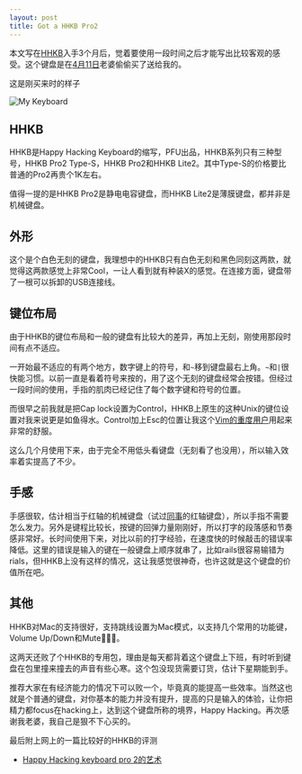 ```yaml
---
layout: post
title: Got a HHKB Pro2
---
```


本文写在[HHKB](http://en.wikipedia.org/wiki/Happy_Hacking_Keyboard)入手3个月后，觉着要使用一段时间之后才能写出比较客观的感受。这个键盘是在[4月11日](http://weibo.com/2051369563/ye9QmzIwW)老婆偷偷买了送给我的。

这是刚买来时的样子

![My Keyboard](http://ww3.sinaimg.cn/bmiddle/7a456a5bjw1drw179o1apj.jpg)

## HHKB

HHKB是Happy Hacking Keyboard的缩写，PFU出品，HHKB系列只有三种型号，HHKB
Pro2 Type-S，HHKB Pro2和HHKB
Lite2。其中Type-S的价格要比普通的Pro2再贵个1K左右。

值得一提的是HHKB Pro2是静电电容键盘，而HHKB
Lite2是薄膜键盘，都并非是机械键盘。

## 外形

这个是个白色无刻的键盘，我理想中的HHKB只有白色无刻和黑色同刻这两款，就觉得这两款感觉上非常Cool，一让人看到就有种装X的感觉。在连接方面，键盘带了一根可以拆卸的USB连接线。

## 键位布局

由于HHKB的键位布局和一般的键盘有比较大的差异，再加上无刻，刚使用那段时间有点不适应。

一开始最不适应的有两个地方，数字键上的符号，和`~`移到键盘最右上角。`~`和`|`很快能习惯。以前一直是看着符号来按的，用了这个无刻的键盘经常会按错。但经过一段时间的使用，手指的肌肉已经记住了每个数字键和符号的位置。

而很早之前我就是把Cap lock设置为Control，HHKB上原生的这种Unix的键位设置对我来说更是如鱼得水。Control加上Esc的位置让我这个[Vim的重度用户](https://bitbucket.org/kaichen/vimrc)用起来非常的舒服。

这么几个月使用下来，由于完全不用低头看键盘（无刻看了也没用），所以输入效率着实提高了不少。

## 手感

手感很软，估计相当于红轴的机械键盘（试过[同事](https://plus.google.com/100461408096595815099)的红轴键盘），所以手指不需要怎么发力。另外是键程比较长，按键的回弹力量刚刚好，所以打字的段落感和节奏感非常好。长时间使用下来，对比以前的打字经验，在速度快的时候敲击的错误率降低。这里的错误是输入的键在一般键盘上顺序就串了，比如rails很容易输错为rials，但HHKB上没有这样的情况，这让我感觉很神奇，也许这就是这个键盘的价值所在吧。

## 其他

HHKB对Mac的支持很好，支持跳线设置为Mac模式，以支持几个常用的功能键，Volume Up/Down和Mute。

这两天还败了个HHKB的专用包，理由是每天都背着这个键盘上下班，有时听到键盘在包里撞来撞去的声音有些心寒。这个包没现货需要订货，估计下星期能到手。

推荐大家在有经济能力的情况下可以败一个，毕竟真的能提高一些效率。当然这也就是个普通的键盘，对你基本的能力并没有提升，提高的只是输入的体验，让你把精力都focus在hacking上，达到这个键盘所称的境界，Happy Hacking。再次感谢我老婆，我自己是狠不下心买的。

最后附上网上的一篇比较好的HHKB的评测

- [Happy Hacking keyboard pro 2的艺术](http://cyher.net/peripherals/the-art-of-hhkb-pro-2)
